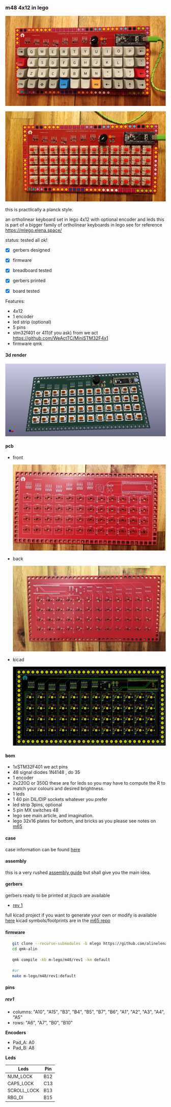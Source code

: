 ### m48 4x12 in lego

  ![M48 4x12 full](pics/4x12/m48_tty.webp)

  ![M48 4x12 no keycaps](pics/4x12/m48.webp)

this is practlically a planck style.

an ortholinear keyboard set in lego 4x12 with optional encoder and leds
this is part of a bigger family of ortholinear keyboards in lego see for reference
https://mlego.elena.space/

status: tested all ok!

* [x] gerbers designed
* [x] firmware
* [x] breadboard tested
* [x] gerbers printed
* [x] board tested


Features:

* 4x12
* 1 encoder
* led strip (optional)
* 5 pins
* stm32f401 or 411(if you ask) from we act https://github.com/WeActTC/MiniSTM32F4x1
* firmware qmk

#### 3d render

  ![M48 4x12 render](./pics/4x12/m48-3d-render.webp)

#### pcb

* front

  ![M48 4x12 pcb](pics/4x12/m48-pcb-back.webp)


* back

  ![M48 4x12 pcb](pics/4x12/m48-pcb-front.webp)


* kicad

  ![M48 4x12 pcb](pics/4x12/m48-pcb.webp)

#### bom

* 1xSTM32F401 we act pins
* 48 signal diodes 1N4148 , do 35
* 1 encoder
* 2x220Ω or 350Ω these are for leds so you may have to compute the R to match your colours and desired brightness.
* 1 leds
* 1 40 pin DIL/DIP sockets whatever you prefer
* led strip 3pins, optional
* 5 pin MX switches 48
* lego see main article, and imagination.
* lego 32x16 plates for bottom, and bricks as you please
see notes on [m65](m65/#bom)

#### case

case information can be found [here](https://mlego.elena.space/m65/#case)

#### assembly

this is a very rushed [assembly guide](assembly.md) but shall give you the main idea.


#### gerbers

gerbers ready to be printed at jlcpcb are available

 + [rev 1](https://gitlab.com/m-lego/m48/-/blob/main/gerbers-stm32f401.zip)

  full kicad project if you want to generate your own or modify is available [here](https://gitlab.com/m-lego/m48/)
  kicad symbols/footprints are in the [m65 repo](https://gitlab.com/m-lego/m48/-/blob/main/firmware/mlego_m48_rev1_default.uf2)

#### firmware

```bash
   git clone --recurse-submodules -b mlego https://github.com/alinelena/qmk_firmware.git qmk-alin
   cd qmk-alin

   qmk compile -kb m-lego/m48/rev1 -km default

   #or
   make m-lego/m48/rev1:default
```

#### pins

##### rev1

  - columns: "A10", "A15", "B3", "B4", "B5", "B7", "B6", "A1", "A2", "A3", "A4", "A5"
  - rows: "A6", "A7", "B0", "B10"

**Encoders**

  - Pad_A: A0
  - Pad_B: A8

**Leds**

| Leds        | Pin |
| ----------- | --- |
| NUM_LOCK    | B12 |
| CAPS_LOCK   | C13 |
| SCROLL_LOCK | B13 |
| RBG_DI      | B15 |

